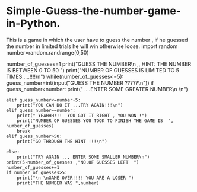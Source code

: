 # Simple-Guess-the-number-game-in-Python.
This is a game in which the user have to guess the number , if he guessed the number in limited trials he will win otherwise loose.
import random
number=random.randrange(0,50)

number_of_guesses=1
print("GUESS THE NUMBER\n  ,, HINT: THE NUMBER IS BETWEEN 0 TO 50 ")
print("NUMBER OF GUESSES IS LIMITED TO 5 TIMES.....!!!!\n")
while(number_of_guesses<=5):
	guess_number=int(input("GUESS THE NUMBER    ?????\n"))
	if guess_number<number:
		print(" ....ENTER SOME GREATER NUMBER\n \n")
	
	elif guess_number<=number-5:
		print("YOU CAN DO IT ...TRY AGAIN!!!\n")
	elif guess_number==number:
		print(" YEAHHH!!!  YOU GOT IT RIGHT , YOU WON !")
		print("NUMBER OF GUESSES YOU TOOK TO FINISH THE GAME IS  ", number_of_guesses)
		break
	elif guess_number>50:
		print("GO THROUGH THE HINT !!!\n")
	 
	else:
		print("TRY AGAIN ,,, ENTER SOME SMALLER NUMBER\n")
	print(5-number_of_guesses ,"NO.OF GUESSES LEFT  ")
	number_of_guesses+=1
	if number_of_guesses>5:
		print("\n \nGAME OVER!!!! YOU ARE A LOSER ")
		print("THE NUMBER WAS ",number)

	
